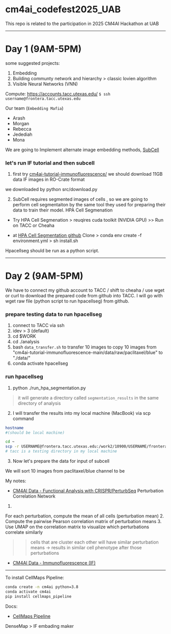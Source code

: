 # cm4ai_codefest2025_UAB
This repo is related to the participation in 2025 CM4AI Hackathon at UAB

---
# Day 1 (9AM-5PM)

some suggested projects:
1. Embedding
2. Building communty network and hierarchy > classic lovien algorithm 
3. Visible Neural Networks (VNN)

Compute:
https://accounts.tacc.utexas.edu/
`$ ssh username@frontera.tacc.utexas.edu`

Our team (`Embedding Mafia`)
- Arash 
- Morgan
- Rebecca
- Jedediah
- Mona

We are going to Implement alternate image embedding methods, [SubCell](https://www.biorxiv.org/content/10.1101/2024.12.06.627299v1)


### let's run IF tutorial and then subcell

1. first try [cm4ai-tutorial-immunofluorescence/](https://github.com/CM4AI/cm4ai-tutorial-immunofluorescence/tree/main])
we should download 11GB data IF images in RO-Crate format

we downloaded by python src/download.py

2. SubCell requires segmented images of cells , so we are going to perform cell segmentaiton by the same tool they used for preparing their data to train their model. HPA Cell Segmenation

- Try HPA Cell Segmenation > reuqires cuda toolkit (NVIDIA GPU) >> Run on TACC or Cheaha

- at [HPA Cell Segmentation github](https://github.com/CellProfiling/HPA-Cell-Segmentation)
 Clone > conda env create -f environment.yml > sh install.sh

Hpacellseg should be run as a python script.


---
# Day 2 (9AM-5PM)

We have to connect my github account to TACC / shift to cheaha / use wget or curl to download the prepared code from github into TACC.
I will go with wget raw file (python script to run hpacellseg) from github.

### prepare testing data to run hpacellseg
1. connect to TACC via ssh
2. idev > 3 (default)
3. cd $WORK
4. cd ./analysis
5. bash `data_transfer.sh` to transfer 10 images to copy 10 images from "cm4ai-tutorial-immunofluorescence-main/data/raw/paclitaxel/blue" to "./data/"
6. conda activate hpacellseg

### run hpacellseg
1. python ./run_hpa_segmentation.py
> it will generate a directory called `segmentation_results` in the same directory of analysis 

2. I will transfer the results into my local machine (MacBook) via scp command

```bash
hostname 
#(should be local machine)

cd ~
scp -r USERNAME@frontera.tacc.utexas.edu:/work2/10900/USERNAME/frontera/analysis/segmentation_results ~/tacc 
# tacc is a testing directory in my local machine

```

3. Now let's prepare the data for input of subcell

We will sort 10 images from paclitaxel/blue channel to be 


My notes:
- [CM4AI Data - Functional Analysis with CRISPR/PerturbSeq](https://www.youtube.com/watch?v=7RaOyiLi2cQ)
Perturbation Correlation Network
1.
For each perturbation, compute the mean of all cells (perturbation mean)
2.
Compute the pairwise Pearson correlation matrix of perturbation means
3.
Use UMAP on the correlation matrix to visualize which perturbations correlate similarly

>> cells that are cluster each other will have similar perturbation means -> results in similar cell phenotype after those perturbations

- [CM4AI Data - Immunofluorescence (IF)](https://www.youtube.com/watch?v=Ys5rFvMMtE4)

---
To install CellMaps Pipeline:

```bash
conda create -n cm4ai python=3.8
conda activate cm4ai
pip install cellmaps_pipeline
```

Docs:
- [CellMaps Pipeline](https://cellmaps-pipeline.readthedocs.io/en/latest/)

DenseMap > IF embading maker


